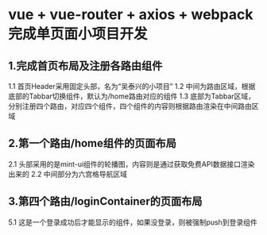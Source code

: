 # vue + vue-router + axios + webpack 完成单页面小项目开发


## 1.完成首页布局及注册各路由组件
1.1 首页Header采用固定头部，名为“吴泰兴的小项目”
1.2 中间为路由区域，根据底部的Tabbar切换组件，默认为/home路由对应的组件
1.3 底部为Tabbar区域，分别注册四个路由，对应四个组件，四个组件的内容则根据路由渲染在中间路由区域

## 2.第一个路由/home组件的页面布局
2.1 头部采用的是mint-ui组件的轮播图，内容则是通过获取免费API数据接口渲染出来的
2.2 中间部分为六宫格导航区域

## 3.第四个路由/loginContainer的页面布局
5.1 这是一个登录成功后才能显示的组件，如果没登录，则被强制push到登录组件
